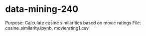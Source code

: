 # data-mining-240
Purpose: Calculate cosine similarities based on movie ratings 
File: cosine_similarity.ipynb, movierating1.csv
